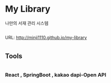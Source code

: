 # My Library

나만의 서재 관리 시스템

##

URL: http://minji1110.github.io/my-library

#

## Tools

#

### React , SpringBoot , kakao dapi-Open API
